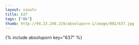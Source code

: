 ```yaml
--- 
layout: sieutv
title: 637
tags: ["0k"]
thumb: http://94.23.248.219/absoluporn-1/image/002/637.jpg
---
```

{% include absoluporn key="637" %} 
